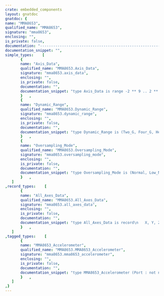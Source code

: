 ```yaml
---
crate: embedded_components
layout: gnatdoc
gnatdoc: {
name: "MMA8653",
qualified_name: "MMA8653",
signature: "mma8653",
enclosing: "",
is_private: false,
documentation: "----------------------------------------------------------------------------\n                                                                          --\n                       Copyright (C) 2017, AdaCore                        --\n                                                                          --\n  Redistribution and use in source and binary forms, with or without      --\n  modification, are permitted provided that the following conditions are  --\n  met:                                                                    --\n     1. Redistributions of source code must retain the above copyright    --\n        notice, this list of conditions and the following disclaimer.     --\n     2. Redistributions in binary form must reproduce the above copyright --\n        notice, this list of conditions and the following disclaimer in   --\n        the documentation and/or other materials provided with the        --\n        distribution.                                                     --\n     3. Neither the name of the copyright holder nor the names of its     --\n        contributors may be used to endorse or promote products derived   --\n        from this software without specific prior written permission.     --\n                                                                          --\n   THIS SOFTWARE IS PROVIDED BY THE COPYRIGHT HOLDERS AND CONTRIBUTORS    --\n   \"AS IS\" AND ANY EXPRESS OR IMPLIED WARRANTIES, INCLUDING, BUT NOT      --\n   LIMITED TO, THE IMPLIED WARRANTIES OF MERCHANTABILITY AND FITNESS FOR  --\n   A PARTICULAR PURPOSE ARE DISCLAIMED. IN NO EVENT SHALL THE COPYRIGHT   --\n   HOLDER OR CONTRIBUTORS BE LIABLE FOR ANY DIRECT, INDIRECT, INCIDENTAL, --\n   SPECIAL, EXEMPLARY, OR CONSEQUENTIAL DAMAGES (INCLUDING, BUT NOT       --\n   LIMITED TO, PROCUREMENT OF SUBSTITUTE GOODS OR SERVICES; LOSS OF USE,  --\n   DATA, OR PROFITS; OR BUSINESS INTERRUPTION) HOWEVER CAUSED AND ON ANY  --\n   THEORY OF LIABILITY, WHETHER IN CONTRACT, STRICT LIABILITY, OR TORT    --\n   (INCLUDING NEGLIGENCE OR OTHERWISE) ARISING IN ANY WAY OUT OF THE USE  --\n   OF THIS SOFTWARE, EVEN IF ADVISED OF THE POSSIBILITY OF SUCH DAMAGE.   --\n                                                                          --\n----------------------------------------------------------------------------",
documentation_snippet: "",
simple_types:    [
       {
       name: "Axis_Data",
       qualified_name: "MMA8653.Axis_Data",
       signature: "mma8653.axis_data",
       enclosing: "",
       is_private: false,
       documentation: "",
       documentation_snippet: "type Axis_Data is range -2 ** 9 .. 2 ** 9 - 1\n  with Size => 10;",
       }   ,
       {
       name: "Dynamic_Range",
       qualified_name: "MMA8653.Dynamic_Range",
       signature: "mma8653.dynamic_range",
       enclosing: "",
       is_private: false,
       documentation: "",
       documentation_snippet: "type Dynamic_Range is (Two_G, Four_G, Heigh_G);",
       }   ,
       {
       name: "Oversampling_Mode",
       qualified_name: "MMA8653.Oversampling_Mode",
       signature: "mma8653.oversampling_mode",
       enclosing: "",
       is_private: false,
       documentation: "",
       documentation_snippet: "type Oversampling_Mode is (Normal, Low_Noise_Low_Power,\n                           High_Resolution, Low_Power);",
       }   ,
   ]
,record_types:    [
       {
       name: "All_Axes_Data",
       qualified_name: "MMA8653.All_Axes_Data",
       signature: "mma8653.all_axes_data",
       enclosing: "",
       is_private: false,
       documentation: "",
       documentation_snippet: "type All_Axes_Data is record\n   X, Y, Z : Axis_Data;\nend record;",
       }   ,
   ]
,tagged_types:    [
       {
       name: "MMA8653_Accelerometer",
       qualified_name: "MMA8653.MMA8653_Accelerometer",
       signature: "mma8653.mma8653_accelerometer",
       enclosing: "",
       is_private: false,
       documentation: "",
       documentation_snippet: "type MMA8653_Accelerometer (Port : not null Any_I2C_Port)\nis tagged limited private;",
       }   ,
   ]
,}
---
```

